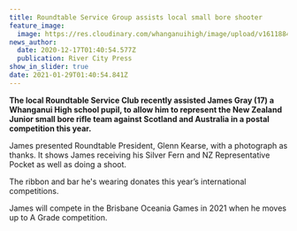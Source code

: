 ```yaml
---
title: Roundtable Service Group assists local small bore shooter
feature_image:
  image: https://res.cloudinary.com/whanganuihigh/image/upload/v1611884478/News/James_Gray._RCP_17.12.20.jpg
news_author:
  date: 2020-12-17T01:40:54.577Z
  publication: River City Press
show_in_slider: true
date: 2021-01-29T01:40:54.841Z
---
```

**The local Roundtable Service Club recently assisted James Gray (17) a Whanganui High school pupil, to allow him to represent the New Zealand Junior small bore rifle team against Scotland and Australia in a postal competition this year.**

James presented Roundtable President, Glenn Kearse, with a photograph as thanks. It shows James receiving his Silver Fern and NZ Representative Pocket as well as doing a shoot.

The ribbon and bar he's wearing donates this year’s international competitions. 

James will compete in the Brisbane Oceania Games in 2021 when he moves up to A Grade competition.